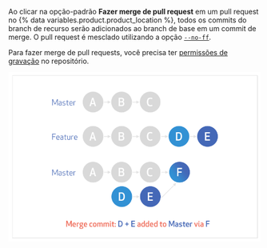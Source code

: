 Ao clicar na opção-padrão **Fazer merge de pull request** em um pull request no {% data variables.product.product_location %}, todos os commits do branch de recurso serão adicionados ao branch de base em um commit de merge. O pull request é mesclado utilizando a opção [ `--no-ff`](https://git-scm.com/docs/git-merge#_fast_forward_merge).

Para fazer merge de pull requests, você precisa ter [permissões de gravação](/articles/repository-permission-levels-for-an-organization/) no repositório.

![standard-merge-commit-diagram](/assets/images/help/pull_requests/standard-merge-commit-diagram.png)
